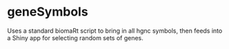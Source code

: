 # geneSymbols
Uses a standard biomaRt script to bring in all hgnc symbols, then feeds into a Shiny app for selecting random sets of genes.
